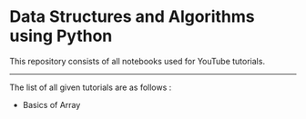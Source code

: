 # Data Structures and Algorithms using Python
This repository consists of all notebooks used for YouTube tutorials.
<hr>

The list of all given tutorials are as follows :
- Basics of Array

